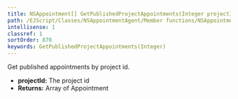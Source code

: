 ```yaml
---
title: NSAppointment[] GetPublishedProjectAppointments(Integer projectId)
path: /EJScript/Classes/NSAppointmentAgent/Member functions/NSAppointment[] GetPublishedProjectAppointments(Integer p_0)
intellisense: 1
classref: 1
sortOrder: 870
keywords: GetPublishedProjectAppointments(Integer)
---
```



Get published appointments by project id.



* **projectId:** The project id
* **Returns:** Array of Appointment


